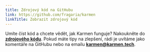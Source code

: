 ```yaml
---
title: Zdrojový kód na GitHubu
link: https://github.com/fragaria/karmen
linkTitle: Zobrazit zdrojový kód
---
```

Umíte číst kód a chcete vědět, jak Karmen funguje? Nakoukněte do **[zdrojového kódu](https://github.com/fragaria/karmen)**. Pokud máte tipy na zlepšení, rádi je uvítáme jako komentáře na GitHubu nebo na emailu **karmen@karmen.tech**. 
